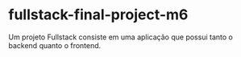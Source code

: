 # fullstack-final-project-m6
Um projeto Fullstack consiste em uma aplicação que possui tanto o backend quanto o frontend. 
